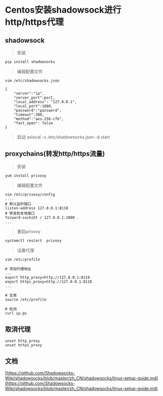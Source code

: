 # Centos安装shadowsock进行http/https代理

## shadowsock

> 安装
```
pip install shadowsocks
```
> 编辑配置文件
```
vim /etc/shadowsocks.json

{
    "server":"ip",
    "server_port":port,
    "local_address": "127.0.0.1",
    "local_port":1080,
    "password":"password",
    "timeout":300,
    "method":"aes-256-cfb",
    "fast_open": false
}
```

> 启动
sslocal -c /etc/shadowsocks.json -d start

## proxychains(转发http/https流量)

> 安装

```
yum install privoxy
```

> 编辑配置文件
```
vim /etc/privoxy/config
....
# 默认监听端口
listen-address 127.0.0.1:8118 
# 转发到本地端口 
forward-socks5t / 127.0.0.1:1080 . 
...

```

> 重启privoxy
```
systemctl restart  privoxy
```

> 设置代理
```
vim /etc/profile

# 添加代理地址
...
export http_proxy=http://127.0.0.1:8118
export https_proxy=http://127.0.0.1:8118
...

# 生效
source /etc/profile
```

```
# 检测
curl ip.gs
```

## 取消代理
```
unset http_proxy
unset https_proxy
```

## 文档
[https://github.com/Shadowsocks-Wiki/shadowsocks/blob/master/zh_CN/shadowsocks/linux-setup-guide.md](https://github.com/Shadowsocks-Wiki/shadowsocks/blob/master/zh_CN/shadowsocks/linux-setup-guide.md)